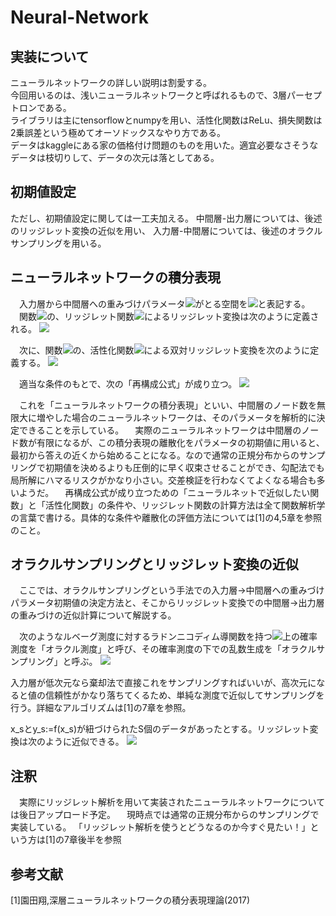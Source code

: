 # Neural-Network
## 実装について
ニューラルネットワークの詳しい説明は割愛する。  
今回用いるのは、浅いニューラルネットワークと呼ばれるもので、3層パーセプトロンである。  
ライブラリは主にtensorflowとnumpyを用い、活性化関数はReLu、損失関数は2乗誤差という極めてオーソドックスなやり方である。  
データはkaggleにある家の価格付け問題のものを用いた。適宜必要なさそうなデータは枝切りして、データの次元は落としてある。  

## 初期値設定
ただし、初期値設定に関しては一工夫加える。
中間層-出力層については、後述のリッジレット変換の近似を用い、
入力層-中間層については、後述のオラクルサンプリングを用いる。

## ニューラルネットワークの積分表現
　入力層から中間層への重みづけパラメータ<img src="https://latex.codecogs.com/gif.latex?(a,b)&space;a\in\mathbb{R}^d,b\in\mathbb{R}" />がとる空間を<img src="https://latex.codecogs.com/gif.latex?\mathbb{Y}^{d+1}(=\mathbb{R}^{d+1})" />と表記する。
　関数<img src="https://latex.codecogs.com/gif.latex?f:\mathbb{R}^d\rightarrow\mathbb{C}" />の、リッジレット関数<img src="https://latex.codecogs.com/gif.latex?\psi:\mathbb{R}\rightarrow\mathbb{C}" />によるリッジレット変換は次のように定義される。
 <img src="https://latex.codecogs.com/gif.latex?(\mathcal{R}_\psi&space;f)(a,b):=\int_{\mathbb{R}^d}f(x)\overline{\psi(a\cdot&space;x-b)}|a|dx" />

　次に、関数<img src="https://latex.codecogs.com/gif.latex?T:\mathbb{Y}^{d+1}\rightarrow\mathbb{C}" />の、活性化関数<img src="https://latex.codecogs.com/gif.latex?\eta:\mathbb{R}\rightarrow\mathbb{C}" />による双対リッジレット変換を次のように定義する。
<img src="https://latex.codecogs.com/gif.latex?(\mathcal{R}^*_\eta&space;T)(x):=\int_{\mathbb{Y}^{d+1}}T(a.b)\eta(a\cdot&space;x-b)|a|^{-1}dadb" />

　適当な条件のもとで、次の「再構成公式」が成り立つ。
<img src="https://latex.codecogs.com/gif.latex?f(x)=\int_{\mathbb{Y}^{d+1}}(\mathcal{R}_\psi&space;f)(a,b)\eta(a\cdot&space;x-b)dadb" />

　これを「ニューラルネットワークの積分表現」といい、中間層のノード数を無限大に増やした場合のニューラルネットワークは、そのパラメータを解析的に決定できることを示している。
　実際のニューラルネットワークは中間層のノード数が有限になるが、この積分表現の離散化をパラメータの初期値に用いると、最初から答えの近くから始めることになる。なので通常の正規分布からのサンプリングで初期値を決めるよりも圧倒的に早く収束させることができ、勾配法でも局所解にハマるリスクがかなり小さい。交差検証を行わなくてよくなる場合も多いようだ。
　再構成公式が成り立つための「ニューラルネットで近似したい関数」と「活性化関数」の条件や、リッジレット関数の計算方法は全て関数解析学の言葉で書ける。具体的な条件や離散化の評価方法については[1]の4,5章を参照のこと。

## オラクルサンプリングとリッジレット変換の近似
　ここでは、オラクルサンプリングという手法での入力層→中間層への重みづけパラメータ初期値の決定方法と、そこからリッジレット変換での中間層→出力層の重みづけの近似計算について解説する。

　次のようなルベーグ測度に対するラドンニコディム導関数を持つ<img src="https://latex.codecogs.com/gif.latex?\mathbb{Y}^{d+1}" />上の確率測度を「オラクル測度」と呼び、その確率測度の下での乱数生成を「オラクルサンプリング」と呼ぶ。
<img src="https://latex.codecogs.com/gif.latex?\mu(a,b):=\frac{|(\mathcal{R}_\psi&space;f)(a,b)|}{\int_{\mathbb{Y}^{d+1}}|(\mathcal{R}_\psi&space;f)(a,b)|dadb}" />

入力層が低次元なら棄却法で直接これをサンプリングすればいいが、高次元になると値の信頼性がかなり落ちてくるため、単純な測度で近似してサンプリングを行う。詳細なアルゴリズムは[1]の7章を参照。

x_sとy_s:=f(x_s)が紐づけられたS個のデータがあったとする。リッジレット変換は次のように近似できる。
<img src="https://latex.codecogs.com/gif.latex?(\mathcal{R}_\psi&space;f)(a,b)\approx\Sigma^S_{s=1}y_s\psi(a\cdot&space;x_s-b)" />


## 注釈
　実際にリッジレット解析を用いて実装されたニューラルネットワークについては後日アップロード予定。
　現時点では通常の正規分布からのサンプリングで実装している。
 「リッジレット解析を使うとどうなるのか今すぐ見たい！」という方は[1]の7章後半を参照


## 参考文献
[1]園田翔,深層ニューラルネットワークの積分表現理論(2017)
